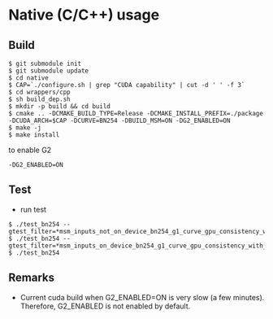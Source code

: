 # Native (C/C++) usage

## Build
```
$ git submodule init
$ git submodule update
$ cd native
$ CAP=`./configure.sh | grep "CUDA capability" | cut -d ' ' -f 3`
$ cd wrappers/cpp
$ sh build_dep.sh
$ mkdir -p build && cd build
$ cmake .. -DCMAKE_BUILD_TYPE=Release -DCMAKE_INSTALL_PREFIX=./package -DCUDA_ARCH=$CAP -DCURVE=BN254 -DBUILD_MSM=ON -DG2_ENABLED=ON
$ make -j
$ make install
```

to enable G2
```
-DG2_ENABLED=ON
```

## Test
- run test
```
$ ./test_bn254 --gtest_filter=*msm_inputs_not_on_device_bn254_g1_curve_gpu_consistency_with_cpu*
$ ./test_bn254 --gtest_filter=*msm_inputs_on_device_bn254_g1_curve_gpu_consistency_with_cpu*
$ ./test_bn254
```

## Remarks
- Current cuda build when G2_ENABLED=ON is very slow (a few minutes). Therefore, G2_ENABLED is not enabled by default.